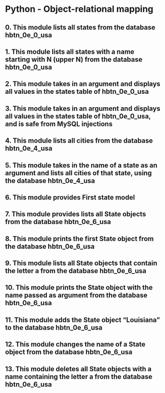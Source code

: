 # Python - Object-relational mapping

## 0. This module lists all states from the database hbtn_0e_0_usa

## 1. This module lists all states with a name starting with N (upper N) from the database hbtn_0e_0_usa

## 2. This module takes in an argument and displays all values in the states table of hbtn_0e_0_usa

## 3. This module takes in an argument and displays all values in the states table of hbtn_0e_0_usa, and is safe from MySQL injections

## 4. This module lists all cities from the database hbtn_0e_4_usa

## 5. This module takes in the name of a state as an argument and lists all cities of that state, using the database hbtn_0e_4_usa

## 6. This module provides First state model

## 7. This module provides lists all State objects from the database hbtn_0e_6_usa

## 8. This module prints the first State object from the database hbtn_0e_6_usa

## 9. This module lists all State objects that contain the letter a from the database hbtn_0e_6_usa

## 10. This module prints the State object with the name passed as argument from the database hbtn_0e_6_usa

## 11. This module adds the State object “Louisiana” to the database hbtn_0e_6_usa

## 12. This module changes the name of a State object from the database hbtn_0e_6_usa

## 13. This module deletes all State objects with a name containing the letter a from the database hbtn_0e_6_usa